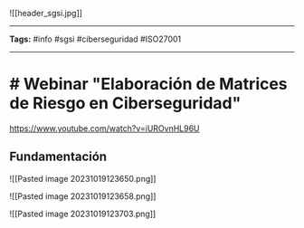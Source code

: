 ![[header_sgsi.jpg]]

---

**Tags:** #info #sgsi #ciberseguridad #ISO27001

---
# # Webinar "Elaboración de Matrices de Riesgo en Ciberseguridad"

https://www.youtube.com/watch?v=iUROvnHL96U
## Fundamentación

![[Pasted image 20231019123650.png]]

![[Pasted image 20231019123658.png]]


![[Pasted image 20231019123703.png]]
